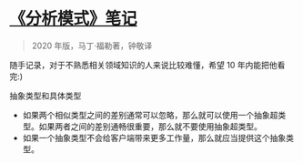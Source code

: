 # [《分析模式》笔记](https://github.com/zzy131250/gitblog/issues/40)

> 2020 年版，马丁·福勒著，钟敬译

随手记录，对于不熟悉相关领域知识的人来说比较难懂，希望 10 年内能把他看完:)

抽象类型和具体类型
- 如果两个相似类型之间的差别通常可以忽略，那么就可以使用一个抽象超类型。如果两者之间的差别通畅很重要，那么就不要使用抽象超类型。
- 如果一个抽象类型不会给客户端带来更多工作量，那么就应当提供这个抽象类型。